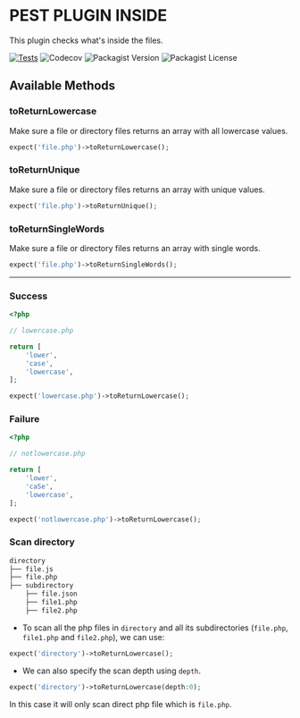# PEST PLUGIN INSIDE

This plugin checks what's inside the files.


[![Tests](https://github.com/faissaloux/pest-plugin-inside/actions/workflows/tests.yml/badge.svg)](https://github.com/faissaloux/pest-plugin-inside/actions/workflows/tests.yml) ![Codecov](https://img.shields.io/codecov/c/github/faissaloux/pest-plugin-inside) ![Packagist Version](https://img.shields.io/packagist/v/faissaloux/pest-plugin-inside) ![Packagist License](https://img.shields.io/packagist/l/faissaloux/pest-plugin-inside)

## Available Methods
### toReturnLowercase
Make sure a file or directory files returns an array with all lowercase values.
```php
expect('file.php')->toReturnLowercase();
```

### toReturnUnique
Make sure a file or directory files returns an array with unique values.
```php
expect('file.php')->toReturnUnique();
```

### toReturnSingleWords
Make sure a file or directory files returns an array with single words.
```php
expect('file.php')->toReturnSingleWords();
```

----

### Success

```php
<?php

// lowercase.php

return [
    'lower',
    'case',
    'lowercase',
];

```

```php
expect('lowercase.php')->toReturnLowercase();
```

### Failure

```php
<?php

// notlowercase.php

return [
    'lower',
    'caSe',
    'lowercase',
];

```

```php
expect('notlowercase.php')->toReturnLowercase();
```

### Scan directory

```bash
directory
├── file.js
├── file.php
├── subdirectory
    ├── file.json
    ├── file1.php
    ├── file2.php
```

- To scan all the php files in `directory` and all its subdirectories (`file.php`, `file1.php` and `file2.php`), we can use:
```php
expect('directory')->toReturnLowercase();
```

- We can also specify the scan depth using `depth`.
```php
expect('directory')->toReturnLowercase(depth:0);
```
In this case it will only scan direct php file which is `file.php`.
